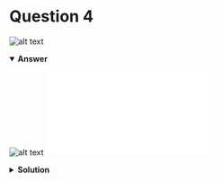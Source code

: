 # Question 4
![alt text](q4.png)

<details open>
<summary><b>Answer</b></summary>

![alt text](a4.svg)
![alt text](a4.py)
</details>

<details>
<summary><b>Solution</b></summary>

![alt text](s4.png)
</details>
